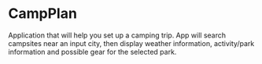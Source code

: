 # CampPlan
Application that will help you set up a camping trip. App will search campsites near an input city, then display weather information, activity/park information and possible gear for the selected park.
